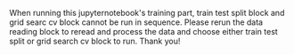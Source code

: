 When running this jupyternotebook's training part, train test split block and grid searc cv block cannot be run in sequence. Please rerun the data reading block to reread and process the data and choose either train test split or grid search cv block to run. Thank you!
